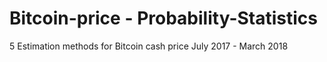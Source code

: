 # Bitcoin-price - Probability-Statistics
 5 Estimation methods for Bitcoin cash price July 2017 - March 2018
